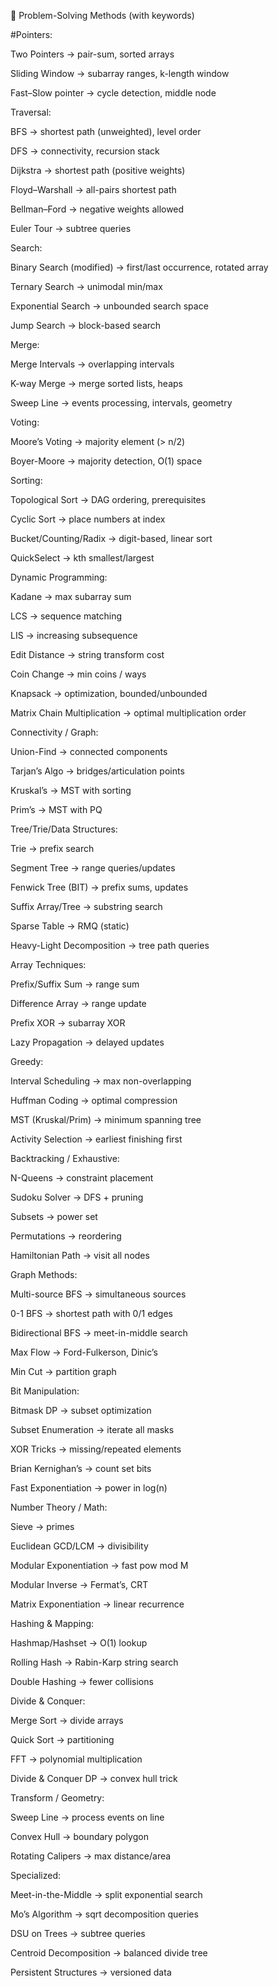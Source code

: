 📑 Problem-Solving Methods (with keywords)

#Pointers:

Two Pointers → pair-sum, sorted arrays

Sliding Window → subarray ranges, k-length window

Fast–Slow pointer → cycle detection, middle node

Traversal:

BFS → shortest path (unweighted), level order

DFS → connectivity, recursion stack

Dijkstra → shortest path (positive weights)

Floyd–Warshall → all-pairs shortest path

Bellman–Ford → negative weights allowed

Euler Tour → subtree queries

Search:

Binary Search (modified) → first/last occurrence, rotated array

Ternary Search → unimodal min/max

Exponential Search → unbounded search space

Jump Search → block-based search

Merge:

Merge Intervals → overlapping intervals

K-way Merge → merge sorted lists, heaps

Sweep Line → events processing, intervals, geometry

Voting:

Moore’s Voting → majority element (> n/2)

Boyer-Moore → majority detection, O(1) space

Sorting:

Topological Sort → DAG ordering, prerequisites

Cyclic Sort → place numbers at index

Bucket/Counting/Radix → digit-based, linear sort

QuickSelect → kth smallest/largest

Dynamic Programming:

Kadane → max subarray sum

LCS → sequence matching

LIS → increasing subsequence

Edit Distance → string transform cost

Coin Change → min coins / ways

Knapsack → optimization, bounded/unbounded

Matrix Chain Multiplication → optimal multiplication order

Connectivity / Graph:

Union-Find → connected components

Tarjan’s Algo → bridges/articulation points

Kruskal’s → MST with sorting

Prim’s → MST with PQ

Tree/Trie/Data Structures:

Trie → prefix search

Segment Tree → range queries/updates

Fenwick Tree (BIT) → prefix sums, updates

Suffix Array/Tree → substring search

Sparse Table → RMQ (static)

Heavy-Light Decomposition → tree path queries

Array Techniques:

Prefix/Suffix Sum → range sum

Difference Array → range update

Prefix XOR → subarray XOR

Lazy Propagation → delayed updates

Greedy:

Interval Scheduling → max non-overlapping

Huffman Coding → optimal compression

MST (Kruskal/Prim) → minimum spanning tree

Activity Selection → earliest finishing first

Backtracking / Exhaustive:

N-Queens → constraint placement

Sudoku Solver → DFS + pruning

Subsets → power set

Permutations → reordering

Hamiltonian Path → visit all nodes

Graph Methods:

Multi-source BFS → simultaneous sources

0-1 BFS → shortest path with 0/1 edges

Bidirectional BFS → meet-in-middle search

Max Flow → Ford-Fulkerson, Dinic’s

Min Cut → partition graph

Bit Manipulation:

Bitmask DP → subset optimization

Subset Enumeration → iterate all masks

XOR Tricks → missing/repeated elements

Brian Kernighan’s → count set bits

Fast Exponentiation → power in log(n)

Number Theory / Math:

Sieve → primes

Euclidean GCD/LCM → divisibility

Modular Exponentiation → fast pow mod M

Modular Inverse → Fermat’s, CRT

Matrix Exponentiation → linear recurrence

Hashing & Mapping:

Hashmap/Hashset → O(1) lookup

Rolling Hash → Rabin-Karp string search

Double Hashing → fewer collisions

Divide & Conquer:

Merge Sort → divide arrays

Quick Sort → partitioning

FFT → polynomial multiplication

Divide & Conquer DP → convex hull trick

Transform / Geometry:

Sweep Line → process events on line

Convex Hull → boundary polygon

Rotating Calipers → max distance/area

Specialized:

Meet-in-the-Middle → split exponential search

Mo’s Algorithm → sqrt decomposition queries

DSU on Trees → subtree queries

Centroid Decomposition → balanced divide tree

Persistent Structures → versioned data
